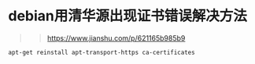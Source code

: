 # debian用清华源出现证书错误解决方法

>> https://www.jianshu.com/p/621165b985b9
``` shell
apt-get reinstall apt-transport-https ca-certificates
```
